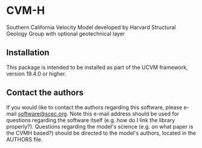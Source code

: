 # CVM-H

Southern California Velocity Model developed by Harvard Structural Geology Group
with optional geotechnical layer

## Installation

This package is intended to be installed as part of the UCVM framework,
version 19.4.0 or higher.

## Contact the authors

If you would like to contact the authors regarding this software,
please e-mail software@scec.org. Note this e-mail address should
be used for questions regarding the software itself (e.g. how
do I link the library properly?). Questions regarding the model's
science (e.g. on what paper is the CVMH based?) should be directed
to the model's authors, located in the AUTHORS file.

